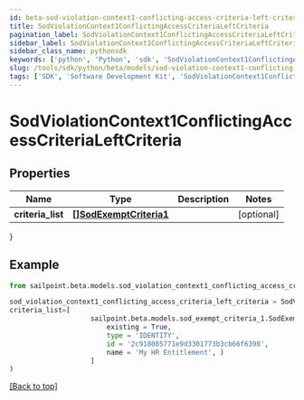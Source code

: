 ```yaml
---
id: beta-sod-violation-context1-conflicting-access-criteria-left-criteria
title: SodViolationContext1ConflictingAccessCriteriaLeftCriteria
pagination_label: SodViolationContext1ConflictingAccessCriteriaLeftCriteria
sidebar_label: SodViolationContext1ConflictingAccessCriteriaLeftCriteria
sidebar_class_name: pythonsdk
keywords: ['python', 'Python', 'sdk', 'SodViolationContext1ConflictingAccessCriteriaLeftCriteria', 'BetaSodViolationContext1ConflictingAccessCriteriaLeftCriteria'] 
slug: /tools/sdk/python/beta/models/sod-violation-context1-conflicting-access-criteria-left-criteria
tags: ['SDK', 'Software Development Kit', 'SodViolationContext1ConflictingAccessCriteriaLeftCriteria', 'BetaSodViolationContext1ConflictingAccessCriteriaLeftCriteria']
---
```


# SodViolationContext1ConflictingAccessCriteriaLeftCriteria


## Properties

Name | Type | Description | Notes
------------ | ------------- | ------------- | -------------
**criteria_list** | [**[]SodExemptCriteria1**](sod-exempt-criteria1) |  | [optional] 
}

## Example

```python
from sailpoint.beta.models.sod_violation_context1_conflicting_access_criteria_left_criteria import SodViolationContext1ConflictingAccessCriteriaLeftCriteria

sod_violation_context1_conflicting_access_criteria_left_criteria = SodViolationContext1ConflictingAccessCriteriaLeftCriteria(
criteria_list=[
                    sailpoint.beta.models.sod_exempt_criteria_1.SodExemptCriteria_1(
                        existing = True, 
                        type = 'IDENTITY', 
                        id = '2c918085771e9d3301773b3cb66f6398', 
                        name = 'My HR Entitlement', )
                    ]
)

```
[[Back to top]](#) 

